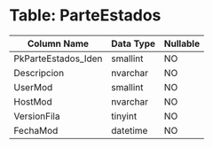 # Table: ParteEstados

| Column Name | Data Type | Nullable |
|-------------|-----------|----------|
| PkParteEstados_Iden | smallint | NO |
| Descripcion | nvarchar | NO |
| UserMod | smallint | NO |
| HostMod | nvarchar | NO |
| VersionFila | tinyint | NO |
| FechaMod | datetime | NO |
